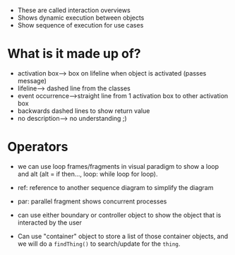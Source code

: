  - These are called interaction overviews
 - Shows dynamic execution between objects
 - Show sequence of execution for use cases
# What is it made up of?
- activation box--> box on lifeline when object is activated (passes message)
- lifeline--> dashed line from the classes
- event occurrence-->straight line from 1 activation box to other activation box
- backwards dashed lines to show return value
- no description--> no understanding ;)
# Operators
- we can use loop frames/fragments in visual paradigm to show a loop and alt (alt = if then..., loop: while loop for loop).
- ref: reference to another sequence diagram to simplify the diagram
- par: parallel fragment shows concurrent processes

- can use either boundary or controller object to show the object that is interacted by the user 

- Can use "container" object to store a list of those container objects, and we will do a `findThing()` to search/update for the `thing`.

